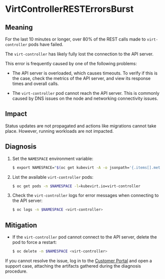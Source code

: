 # VirtControllerRESTErrorsBurst

## Meaning

For the last 10 minutes or longer, over 80% of the REST calls made to
`virt-controller` pods have failed.

The `virt-controller` has likely fully lost the connection to the API server.

This error is frequently caused by one of the following problems:

- The API server is overloaded, which causes timeouts. To verify if this is the
case, check the metrics of the API server, and view its response times and
overall calls.

- The `virt-controller` pod cannot reach the API server. This is commonly caused
by DNS issues on the node and networking connectivity issues.

## Impact

Status updates are not propagated and actions like migrations cannot take place.
However, running workloads are not impacted.

## Diagnosis

1. Set the `NAMESPACE` environment variable:

   ```bash
   $ export NAMESPACE="$(oc get kubevirt -A -o jsonpath='{.items[].metadata.namespace}')"
   ```

2. List the available `virt-controller` pods:

   ```bash
   $ oc get pods -n $NAMESPACE -l=kubevirt.io=virt-controller
   ```

3. Check the `virt-controller` logs for error messages when connecting to the
API server:

   ```bash
   $ oc logs -n $NAMESPACE <virt-controller>
   ```

## Mitigation

- If the `virt-controller` pod cannot connect to the API server, delete the pod
to force a restart:

  ```bash
  $ oc delete -n $NAMESPACE <virt-controller>
  ```

If you cannot resolve the issue, log in to the
[Customer Portal](https://access.redhat.com) and open a support case,
attaching the artifacts gathered during the diagnosis procedure.